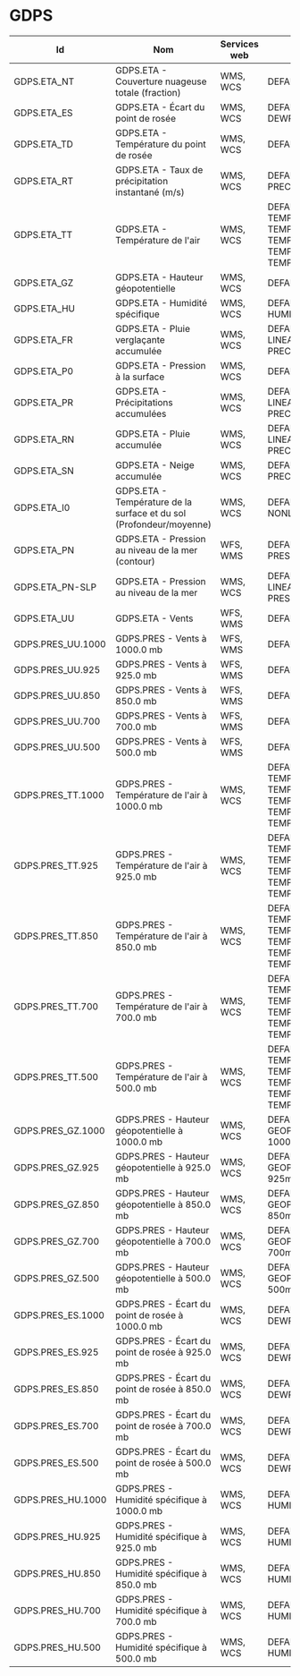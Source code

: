 # GDPS

Id                | Nom                                                                 | Services web | Styles                                                                                     | Notes
------------------|---------------------------------------------------------------------|--------------|--------------------------------------------------------------------------------------------|------
GDPS.ETA_NT       | GDPS.ETA - Couverture nuageuse totale (fraction)                    | WMS, WCS     | DEFAULT: CLOUD                                                                             |      
GDPS.ETA_ES       | GDPS.ETA - Écart du point de rosée                                  | WMS, WCS     | DEFAULT: DEWPOINTDEP                                                                       |      
GDPS.ETA_TD       | GDPS.ETA - Température du point de rosée                            | WMS, WCS     | DEFAULT: DEWPOINT                                                                          |      
GDPS.ETA_RT       | GDPS.ETA - Taux de précipitation instantané (m/s)                   | WMS, WCS     | DEFAULT: PRECIPPRTMMH                                                                      |      
GDPS.ETA_TT       | GDPS.ETA - Température de l'air                                     | WMS, WCS     | DEFAULT: TEMPWINTER-LINEAR, TEMPERATURE, TEMPSUMMER, TEMPWINTER, TEMPERATURE-LINEAR        |      
GDPS.ETA_GZ       | GDPS.ETA - Hauteur géopotentielle                                   | WMS, WCS     | DEFAULT: GPHEIGHT                                                                          |      
GDPS.ETA_HU       | GDPS.ETA - Humidité spécifique                                      | WMS, WCS     | DEFAULT: HUMIDITYSPEC                                                                      |      
GDPS.ETA_FR       | GDPS.ETA - Pluie verglaçante accumulée                              | WMS, WCS     | DEFAULT: CAPA24-LINEAR, PRECIPMM, PRECIPMM-LINEAR                                          |      
GDPS.ETA_P0       | GDPS.ETA - Pression à la surface                                    | WMS, WCS     | DEFAULT: PRESSURE                                                                          |      
GDPS.ETA_PR       | GDPS.ETA - Précipitations accumulées                                | WMS, WCS     | DEFAULT: CAPA24-LINEAR, PRECIPMM, PRECIPMM-LINEAR                                          |      
GDPS.ETA_RN       | GDPS.ETA - Pluie accumulée                                          | WMS, WCS     | DEFAULT: CAPA24-LINEAR, PRECIPMM, PRECIPMM-LINEAR                                          |      
GDPS.ETA_SN       | GDPS.ETA - Neige accumulée                                          | WMS, WCS     | DEFAULT: PRECIPSNOW-LINEAR                                                                 |      
GDPS.ETA_I0       | GDPS.ETA - Température de la surface et du sol (Profondeur/moyenne) | WMS, WCS     | DEFAULT: TEMPSOIL-NONLINEAR                                                                |      
GDPS.ETA_PN       | GDPS.ETA - Pression au niveau de la mer (contour)                   | WFS, WMS     | DEFAULT: PRESSURE4_LINE                                                                    |      
GDPS.ETA_PN-SLP   | GDPS.ETA - Pression au niveau de la mer                             | WMS, WCS     | DEFAULT: PRESSURE4-LINEAR, PRESSURE4, PRESSURESEAHIGH                                      |      
GDPS.ETA_UU       | GDPS.ETA - Vents                                                    | WFS, WMS     | DEFAULT: WINDARROW                                                                         |      
GDPS.PRES_UU.1000 | GDPS.PRES - Vents à 1000.0 mb                                       | WFS, WMS     | DEFAULT: WINDARROW                                                                         |      
GDPS.PRES_UU.925  | GDPS.PRES - Vents à 925.0 mb                                        | WFS, WMS     | DEFAULT: WINDARROW                                                                         |      
GDPS.PRES_UU.850  | GDPS.PRES - Vents à 850.0 mb                                        | WFS, WMS     | DEFAULT: WINDARROW                                                                         |      
GDPS.PRES_UU.700  | GDPS.PRES - Vents à 700.0 mb                                        | WFS, WMS     | DEFAULT: WINDARROW                                                                         |      
GDPS.PRES_UU.500  | GDPS.PRES - Vents à 500.0 mb                                        | WFS, WMS     | DEFAULT: WINDARROW                                                                         |      
GDPS.PRES_TT.1000 | GDPS.PRES - Température de l'air à 1000.0 mb                        | WMS, WCS     | DEFAULT: TEMPWINTER-LINEAR, TEMPERATURE, TEMPERATURE-LINEAR, TEMPSUMMER, TEMPSUMMER-LINEAR |      
GDPS.PRES_TT.925  | GDPS.PRES - Température de l'air à 925.0 mb                         | WMS, WCS     | DEFAULT: TEMPWINTER-LINEAR, TEMPERATURE, TEMPERATURE-LINEAR, TEMPSUMMER, TEMPSUMMER-LINEAR |      
GDPS.PRES_TT.850  | GDPS.PRES - Température de l'air à 850.0 mb                         | WMS, WCS     | DEFAULT: TEMPWINTER-LINEAR, TEMPERATURE, TEMPERATURE-LINEAR, TEMPSUMMER, TEMPSUMMER-LINEAR |      
GDPS.PRES_TT.700  | GDPS.PRES - Température de l'air à 700.0 mb                         | WMS, WCS     | DEFAULT: TEMPWINTER-LINEAR, TEMPERATURE, TEMPERATURE-LINEAR, TEMPSUMMER, TEMPSUMMER-LINEAR |      
GDPS.PRES_TT.500  | GDPS.PRES - Température de l'air à 500.0 mb                         | WMS, WCS     | DEFAULT: TEMPWINTER-LINEAR, TEMPERATURE, TEMPERATURE-LINEAR, TEMPSUMMER, TEMPSUMMER-LINEAR |      
GDPS.PRES_GZ.1000 | GDPS.PRES - Hauteur géopotentielle à 1000.0 mb                      | WMS, WCS     | DEFAULT: GEOPOTENTIELHEIGHT-1000mb-NONLINEAR                                               |      
GDPS.PRES_GZ.925  | GDPS.PRES - Hauteur géopotentielle à 925.0 mb                       | WMS, WCS     | DEFAULT: GEOPOTENTIELHEIGHT-925mb-NONLINEAR                                                |      
GDPS.PRES_GZ.850  | GDPS.PRES - Hauteur géopotentielle à 850.0 mb                       | WMS, WCS     | DEFAULT: GEOPOTENTIELHEIGHT-850mb-NONLINEAR                                                |      
GDPS.PRES_GZ.700  | GDPS.PRES - Hauteur géopotentielle à 700.0 mb                       | WMS, WCS     | DEFAULT: GEOPOTENTIELHEIGHT-700mb-NONLINEAR                                                |      
GDPS.PRES_GZ.500  | GDPS.PRES - Hauteur géopotentielle à 500.0 mb                       | WMS, WCS     | DEFAULT: GEOPOTENTIELHEIGHT-500mb-NONLINEAR                                                |      
GDPS.PRES_ES.1000 | GDPS.PRES - Écart du point de rosée à 1000.0 mb                     | WMS, WCS     | DEFAULT: DEWPOINTDEP                                                                       |      
GDPS.PRES_ES.925  | GDPS.PRES - Écart du point de rosée à 925.0 mb                      | WMS, WCS     | DEFAULT: DEWPOINTDEP                                                                       |      
GDPS.PRES_ES.850  | GDPS.PRES - Écart du point de rosée à 850.0 mb                      | WMS, WCS     | DEFAULT: DEWPOINTDEP                                                                       |      
GDPS.PRES_ES.700  | GDPS.PRES - Écart du point de rosée à 700.0 mb                      | WMS, WCS     | DEFAULT: DEWPOINTDEP                                                                       |      
GDPS.PRES_ES.500  | GDPS.PRES - Écart du point de rosée à 500.0 mb                      | WMS, WCS     | DEFAULT: DEWPOINTDEP                                                                       |      
GDPS.PRES_HU.1000 | GDPS.PRES - Humidité spécifique à 1000.0 mb                         | WMS, WCS     | DEFAULT: HUMIDITYSPEC                                                                      |      
GDPS.PRES_HU.925  | GDPS.PRES - Humidité spécifique à 925.0 mb                          | WMS, WCS     | DEFAULT: HUMIDITYSPEC                                                                      |      
GDPS.PRES_HU.850  | GDPS.PRES - Humidité spécifique à 850.0 mb                          | WMS, WCS     | DEFAULT: HUMIDITYSPEC                                                                      |      
GDPS.PRES_HU.700  | GDPS.PRES - Humidité spécifique à 700.0 mb                          | WMS, WCS     | DEFAULT: HUMIDITYSPEC                                                                      |      
GDPS.PRES_HU.500  | GDPS.PRES - Humidité spécifique à 500.0 mb                          | WMS, WCS     | DEFAULT: HUMIDITYSPEC                                                                      |      

